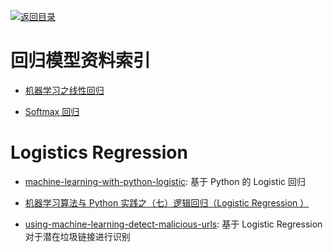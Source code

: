 [![返回目录](https://user-images.githubusercontent.com/5803001/38079637-ff0abcf0-3371-11e8-9b76-ad651620afc7.jpg)](https://github.com/wxyyxc1992/Awesome-Links) 


# 回归模型资料索引

* [机器学习之线性回归 ](http://zhikaizhang.cn/2016/05/16/%E6%9C%BA%E5%99%A8%E5%AD%A6%E4%B9%A0%E4%B9%8B%E7%BA%BF%E6%80%A7%E5%9B%9E%E5%BD%92/)

- [Softmax 回归](http://ufldl.stanford.edu/wiki/index.php/Softmax%E5%9B%9E%E5%BD%92)

# Logistics Regression

* [machine-learning-with-python-logistic](http://aimotion.blogspot.jp/2011/11/machine-learning-with-python-logistic.html): 基于 Python 的 Logistic 回归

- [机器学习算法与 Python 实践之（七）逻辑回归（Logistic Regression ）](http://blog.csdn.net/zouxy09/article/details/20319673)

- [using-machine-learning-detect-malicious-urls](http://fsecurify.com/using-machine-learning-detect-malicious-urls/): 基于 Logistic Regression 对于潜在垃圾链接进行识别
